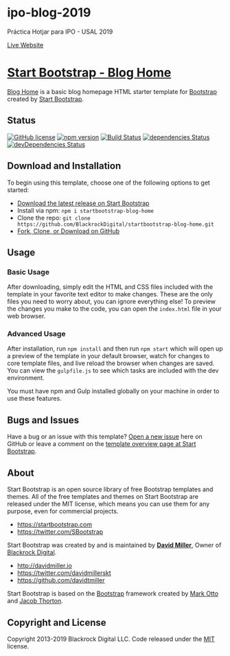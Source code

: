 # ipo-blog-2019
Práctica Hotjar para IPO - USAL 2019 

[Live Website](https://xchgre.github.io/ipo-blog-2019/index.html)



# [Start Bootstrap - Blog Home](https://startbootstrap.com/template-overviews/blog-home/)

[Blog Home](http://startbootstrap.com/template-overviews/blog-home/) is a basic blog homepage HTML starter template for [Bootstrap](http://getbootstrap.com/) created by [Start Bootstrap](http://startbootstrap.com/).

## Status

[![GitHub license](https://img.shields.io/badge/license-MIT-blue.svg)](https://raw.githubusercontent.com/BlackrockDigital/startbootstrap-blog-home/master/LICENSE)
[![npm version](https://img.shields.io/npm/v/startbootstrap-blog-home.svg)](https://www.npmjs.com/package/startbootstrap-blog-home)
[![Build Status](https://travis-ci.org/BlackrockDigital/startbootstrap-blog-home.svg?branch=master)](https://travis-ci.org/BlackrockDigital/startbootstrap-blog-home)
[![dependencies Status](https://david-dm.org/BlackrockDigital/startbootstrap-blog-home/status.svg)](https://david-dm.org/BlackrockDigital/startbootstrap-blog-home)
[![devDependencies Status](https://david-dm.org/BlackrockDigital/startbootstrap-blog-home/dev-status.svg)](https://david-dm.org/BlackrockDigital/startbootstrap-blog-home?type=dev)

## Download and Installation

To begin using this template, choose one of the following options to get started:
* [Download the latest release on Start Bootstrap](https://startbootstrap.com/template-overviews/blog-home/)
* Install via npm: `npm i startbootstrap-blog-home`
* Clone the repo: `git clone https://github.com/BlackrockDigital/startbootstrap-blog-home.git`
* [Fork, Clone, or Download on GitHub](https://github.com/BlackrockDigital/startbootstrap-blog-home)

## Usage

### Basic Usage

After downloading, simply edit the HTML and CSS files included with the template in your favorite text editor to make changes. These are the only files you need to worry about, you can ignore everything else! To preview the changes you make to the code, you can open the `index.html` file in your web browser.

### Advanced Usage

After installation, run `npm install` and then run `npm start` which will open up a preview of the template in your default browser, watch for changes to core template files, and live reload the browser when changes are saved. You can view the `gulpfile.js` to see which tasks are included with the dev environment.

You must have npm and Gulp installed globally on your machine in order to use these features.

## Bugs and Issues

Have a bug or an issue with this template? [Open a new issue](https://github.com/BlackrockDigital/startbootstrap-blog-home/issues) here on GitHub or leave a comment on the [template overview page at Start Bootstrap](http://startbootstrap.com/template-overviews/blog-home/).

## About

Start Bootstrap is an open source library of free Bootstrap templates and themes. All of the free templates and themes on Start Bootstrap are released under the MIT license, which means you can use them for any purpose, even for commercial projects.

* https://startbootstrap.com
* https://twitter.com/SBootstrap

Start Bootstrap was created by and is maintained by **[David Miller](http://davidmiller.io/)**, Owner of [Blackrock Digital](http://blackrockdigital.io/).

* http://davidmiller.io
* https://twitter.com/davidmillerskt
* https://github.com/davidtmiller

Start Bootstrap is based on the [Bootstrap](http://getbootstrap.com/) framework created by [Mark Otto](https://twitter.com/mdo) and [Jacob Thorton](https://twitter.com/fat).

## Copyright and License

Copyright 2013-2019 Blackrock Digital LLC. Code released under the [MIT](https://github.com/BlackrockDigital/startbootstrap-blog-home/blob/gh-pages/LICENSE) license.
